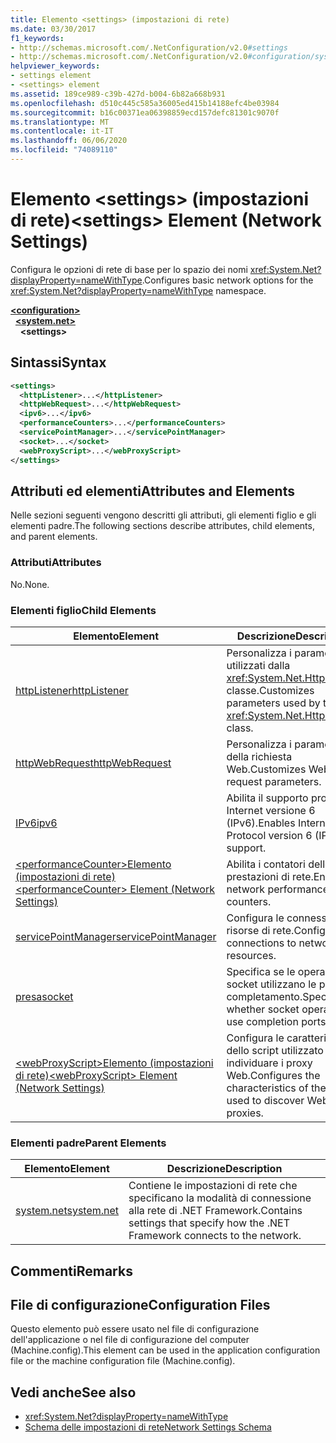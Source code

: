 ```yaml
---
title: Elemento <settings> (impostazioni di rete)
ms.date: 03/30/2017
f1_keywords:
- http://schemas.microsoft.com/.NetConfiguration/v2.0#settings
- http://schemas.microsoft.com/.NetConfiguration/v2.0#configuration/system.net/settings
helpviewer_keywords:
- settings element
- <settings> element
ms.assetid: 189ce989-c39b-427d-b004-6b82a668b931
ms.openlocfilehash: d510c445c585a36005ed415b14188efc4be03984
ms.sourcegitcommit: b16c00371ea06398859ecd157defc81301c9070f
ms.translationtype: MT
ms.contentlocale: it-IT
ms.lasthandoff: 06/06/2020
ms.locfileid: "74089110"
---
```

# <a name="settings-element-network-settings"></a><span data-ttu-id="c022d-102">Elemento \<settings> (impostazioni di rete)</span><span class="sxs-lookup"><span data-stu-id="c022d-102">\<settings> Element (Network Settings)</span></span>
<span data-ttu-id="c022d-103">Configura le opzioni di rete di base per lo spazio dei nomi <xref:System.Net?displayProperty=nameWithType>.</span><span class="sxs-lookup"><span data-stu-id="c022d-103">Configures basic network options for the <xref:System.Net?displayProperty=nameWithType> namespace.</span></span>  

[**\<configuration>**](../configuration-element.md)\
&nbsp;&nbsp;[**\<system.net>**](system-net-element-network-settings.md)\
&nbsp;&nbsp;&nbsp;&nbsp;**\<settings>**

## <a name="syntax"></a><span data-ttu-id="c022d-104">Sintassi</span><span class="sxs-lookup"><span data-stu-id="c022d-104">Syntax</span></span>  
  
```xml  
<settings>  
  <httpListener>...</httpListener>  
  <httpWebRequest>...</httpWebRequest>  
  <ipv6>...</ipv6>  
  <performanceCounters>...</performanceCounters>  
  <servicePointManager>...</servicePointManager>  
  <socket>...</socket>  
  <webProxyScript>...</webProxyScript>  
</settings>  
```  
  
## <a name="attributes-and-elements"></a><span data-ttu-id="c022d-105">Attributi ed elementi</span><span class="sxs-lookup"><span data-stu-id="c022d-105">Attributes and Elements</span></span>  
 <span data-ttu-id="c022d-106">Nelle sezioni seguenti vengono descritti gli attributi, gli elementi figlio e gli elementi padre.</span><span class="sxs-lookup"><span data-stu-id="c022d-106">The following sections describe attributes, child elements, and parent elements.</span></span>  
  
### <a name="attributes"></a><span data-ttu-id="c022d-107">Attributi</span><span class="sxs-lookup"><span data-stu-id="c022d-107">Attributes</span></span>  
 <span data-ttu-id="c022d-108">No.</span><span class="sxs-lookup"><span data-stu-id="c022d-108">None.</span></span>  
  
### <a name="child-elements"></a><span data-ttu-id="c022d-109">Elementi figlio</span><span class="sxs-lookup"><span data-stu-id="c022d-109">Child Elements</span></span>  
  
|<span data-ttu-id="c022d-110">Elemento</span><span class="sxs-lookup"><span data-stu-id="c022d-110">Element</span></span>|<span data-ttu-id="c022d-111">Descrizione</span><span class="sxs-lookup"><span data-stu-id="c022d-111">Description</span></span>|  
|-------------|-----------------|  
|[<span data-ttu-id="c022d-112">httpListener</span><span class="sxs-lookup"><span data-stu-id="c022d-112">httpListener</span></span>](httplistener-element-network-settings.md)|<span data-ttu-id="c022d-113">Personalizza i parametri utilizzati dalla <xref:System.Net.HttpListener> classe.</span><span class="sxs-lookup"><span data-stu-id="c022d-113">Customizes parameters used by the <xref:System.Net.HttpListener> class.</span></span>|  
|[<span data-ttu-id="c022d-114">httpWebRequest</span><span class="sxs-lookup"><span data-stu-id="c022d-114">httpWebRequest</span></span>](httpwebrequest-element-network-settings.md)|<span data-ttu-id="c022d-115">Personalizza i parametri della richiesta Web.</span><span class="sxs-lookup"><span data-stu-id="c022d-115">Customizes Web request parameters.</span></span>|  
|[<span data-ttu-id="c022d-116">IPv6</span><span class="sxs-lookup"><span data-stu-id="c022d-116">ipv6</span></span>](ipv6-element-network-settings.md)|<span data-ttu-id="c022d-117">Abilita il supporto protocollo Internet versione 6 (IPv6).</span><span class="sxs-lookup"><span data-stu-id="c022d-117">Enables Internet Protocol version 6 (IPv6) support.</span></span>|  
|[<span data-ttu-id="c022d-118">\<performanceCounter>Elemento (impostazioni di rete)</span><span class="sxs-lookup"><span data-stu-id="c022d-118">\<performanceCounter> Element (Network Settings)</span></span>](performancecounter-element-network-settings.md)|<span data-ttu-id="c022d-119">Abilita i contatori delle prestazioni di rete.</span><span class="sxs-lookup"><span data-stu-id="c022d-119">Enables network performance counters.</span></span>|  
|[<span data-ttu-id="c022d-120">servicePointManager</span><span class="sxs-lookup"><span data-stu-id="c022d-120">servicePointManager</span></span>](servicepointmanager-element-network-settings.md)|<span data-ttu-id="c022d-121">Configura le connessioni alle risorse di rete.</span><span class="sxs-lookup"><span data-stu-id="c022d-121">Configures connections to network resources.</span></span>|  
|[<span data-ttu-id="c022d-122">presa</span><span class="sxs-lookup"><span data-stu-id="c022d-122">socket</span></span>](socket-element-network-settings.md)|<span data-ttu-id="c022d-123">Specifica se le operazioni socket utilizzano le porte di completamento.</span><span class="sxs-lookup"><span data-stu-id="c022d-123">Specifies whether socket operations use completion ports.</span></span>|  
|[<span data-ttu-id="c022d-124">\<webProxyScript>Elemento (impostazioni di rete)</span><span class="sxs-lookup"><span data-stu-id="c022d-124">\<webProxyScript> Element (Network Settings)</span></span>](webproxyscript-element-network-settings.md)|<span data-ttu-id="c022d-125">Configura le caratteristiche dello script utilizzato per individuare i proxy Web.</span><span class="sxs-lookup"><span data-stu-id="c022d-125">Configures the characteristics of the script used to discover Web proxies.</span></span>|  
  
### <a name="parent-elements"></a><span data-ttu-id="c022d-126">Elementi padre</span><span class="sxs-lookup"><span data-stu-id="c022d-126">Parent Elements</span></span>  
  
|<span data-ttu-id="c022d-127">Elemento</span><span class="sxs-lookup"><span data-stu-id="c022d-127">Element</span></span>|<span data-ttu-id="c022d-128">Descrizione</span><span class="sxs-lookup"><span data-stu-id="c022d-128">Description</span></span>|  
|-------------|-----------------|  
|[<span data-ttu-id="c022d-129">system.net</span><span class="sxs-lookup"><span data-stu-id="c022d-129">system.net</span></span>](system-net-element-network-settings.md)|<span data-ttu-id="c022d-130">Contiene le impostazioni di rete che specificano la modalità di connessione alla rete di .NET Framework.</span><span class="sxs-lookup"><span data-stu-id="c022d-130">Contains settings that specify how the .NET Framework connects to the network.</span></span>|  
  
## <a name="remarks"></a><span data-ttu-id="c022d-131">Commenti</span><span class="sxs-lookup"><span data-stu-id="c022d-131">Remarks</span></span>  
  
## <a name="configuration-files"></a><span data-ttu-id="c022d-132">File di configurazione</span><span class="sxs-lookup"><span data-stu-id="c022d-132">Configuration Files</span></span>  
 <span data-ttu-id="c022d-133">Questo elemento può essere usato nel file di configurazione dell'applicazione o nel file di configurazione del computer (Machine.config).</span><span class="sxs-lookup"><span data-stu-id="c022d-133">This element can be used in the application configuration file or the machine configuration file (Machine.config).</span></span>  
  
## <a name="see-also"></a><span data-ttu-id="c022d-134">Vedi anche</span><span class="sxs-lookup"><span data-stu-id="c022d-134">See also</span></span>

- <xref:System.Net?displayProperty=nameWithType>
- [<span data-ttu-id="c022d-135">Schema delle impostazioni di rete</span><span class="sxs-lookup"><span data-stu-id="c022d-135">Network Settings Schema</span></span>](index.md)
